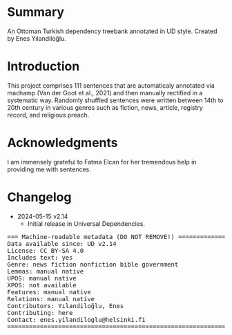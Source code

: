 # Summary

An Ottoman Turkish dependency treebank annotated in UD style. Created by Enes Yılandiloğlu.


# Introduction

This project comprises 111 sentences that are automaticaly annotated via machamp (Van der Goot et al., 2021)
and then manually rectified in a systematic way. Randomly shuffled sentences were written between 14th to 20th century in various genres
such as fiction, news, article, registry record, and religious preach.


# Acknowledgments

I am immensely grateful to Fatma Elcan for her tremendous help in providing me with sentences.


# Changelog

* 2024-05-15 v2.14
  * Initial release in Universal Dependencies.


<pre>
=== Machine-readable metadata (DO NOT REMOVE!) ================================
Data available since: UD v2.14
License: CC BY-SA 4.0
Includes text: yes
Genre: news fiction nonfiction bible government
Lemmas: manual native
UPOS: manual native
XPOS: not available
Features: manual native
Relations: manual native
Contributors: Yılandiloğlu, Enes
Contributing: here
Contact: enes.yilandiloglu@helsinki.fi
===============================================================================
</pre>
